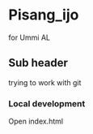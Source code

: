 # Pisang_ijo
for Ummi AL

## Sub header
trying to work with git

### Local development

Open index.html
